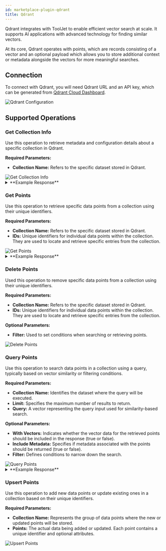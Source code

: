 ```yaml
---
id: marketplace-plugin-qdrant
title: Qdrant
---
```


Qdrant integrates with ToolJet to enable efficient vector search at scale. It supports AI applications with advanced technology for finding similar vectors.

At its core, Qdrant operates with points, which are records consisting of a vector and an optional payload which allows you to store additional context or metadata alongside the vectors for more meaningful searches.

## Connection

To connect with Qdrant, you will need Qdrant URL and an API key, which can be generated from [Qdrant Cloud Dashboard](https://qdrant.to/cloud).

<img className="screenshot-full" src="/img/marketplace/plugins/qdrant/config.png" alt="Qdrant Configuration" />

## Supported Operations

### Get Collection Info

Use this operation to retrieve metadata and configuration details about a specific collection in Qdrant.

**Required Parameters:**

- **Collection Name:** Refers to the specific dataset stored in Qdrant.

<img className="screenshot-full" src="/img/marketplace/plugins/qdrant/get-collection-info.png" alt="Get Collection Info" />

<details>
<summary>**Example Response**</summary>
```yaml
{
    "status": "green",
    "optimizer_status": "ok",
    "indexed_vectors_count": 5417,
    "points_count": 5412,
    "segments_count": 2,
    "config": {
        "params": {
            "vectors": {
                "size": 512,
                "distance": "Cosine"
            },
            "shard_number": 1,
            "replication_factor": 1,
            "write_consistency_factor": 1,
            "on_disk_payload": true
        },
        "hnsw_config": {
            "m": 16,
            "ef_construct": 100,
            "full_scan_threshold": 10000,
            "max_indexing_threads": 0,
            "on_disk": false
        },
        "optimizer_config": {
            "deleted_threshold": 0.2,
            "vacuum_min_vector_number": 1000,
            "default_segment_number": 2,
            "max_segment_size": null,
            "memmap_threshold": null,
            "indexing_threshold": 1000,
            "flush_interval_sec": 5,
            "max_optimization_threads": null
        },
        "wal_config": {
            "wal_capacity_mb": 1,
            "wal_segments_ahead": 0
        },
        "quantization_config": null,
        "strict_mode_config": {
            "enabled": false
        }
    },
    "payload_schema": {}
}
```
</details>

### Get Points

Use this operation to retrieve specific data points from a collection using their unique identifiers.

**Required Parameters:**

- **Collection Name:** Refers to the specific dataset stored in Qdrant.
- **IDs:** Unique identifiers for individual data points within the collection. They are used to locate and retrieve specific entries from the collection.

<img className="screenshot-full" src="/img/marketplace/plugins/qdrant/get-points.png" alt="Get Points" />

<details>
<summary>**Example Response**</summary>

```yaml
[{
    "id": 1,
    "payload": {
        "file_name": "text.jpeg",
        "image_url": "https://storage.googleapis.com/demo-midjourney/.jpeg",
        "name": "Catherine Hyde",
        "url": "/styles/catherine-hyde"
    },
    "vector": [0.043383807, -0.06374442, -0.013710048, -0.0332631, 0.013115806, -0.018017521, -0.01306308, -0.030214038, 0.009868348, 0.02169504, -0.009813371, -0.033448037, 0.004893773, -0.009090395...]
}]
```
</details>

### Delete Points

Used this operation to remove specific data points from a collection using their unique identifiers.

**Required Parameters:**

- **Collection Name:** Refers to the specific dataset stored in Qdrant.
- **IDs:** Unique identifiers for individual data points within the collection. They are used to locate and retrieve specific entries from the collection.

**Optional Parameters:**

- **Filter:** Used to set conditions when searching or retrieving points.

<img className="screenshot-full" src="/img/marketplace/plugins/qdrant/delete-points.png" alt="Delete Points" />

### Query Points

Use this operation to search data points in a collection using a query, typically based on vector similarity or filtering conditions.

**Required Parameters:**

- **Collection Name:** Identifies the dataset where the query will be executed.
- **Limit:** Specifies the maximum number of results to return.
- **Query:** A vector representing the query input used for similarity-based search.

**Optional Parameters:**

- **With Vectors:** Indicates whether the vector data for the retrieved points should be included in the response (true or false).
- **Include Metadata:** Specifies if metadata associated with the points should be returned (true or false).
- **Filter:** Defines conditions to narrow down the search.

<img className="screenshot-full" src="/img/marketplace/plugins/qdrant/query-points.png" alt="Query Points" />

<details>
<summary>**Example Response**</summary>

```yaml
[{
    "id": 2589,
    "version": 124,
    "score": 0.1293197
}, {
    "id": 2274,
    "version": 111,
    "score": 0.12669206
}, {
    "id": 2612,
    "version": 124,
    "score": 0.12196793
}]
```
</details>

### Upsert Points

Use this operation to add new data points or update existing ones in a collection based on their unique identifiers.

**Required Parameters:**

- **Collection Name:** Represents the group of data points where the new or updated points will be stored.
- **Points:** The actual data being added or updated. Each point contains a unique identifier and optional attributes.

<img className="screenshot-full" src="/img/marketplace/plugins/qdrant/upsert-points.png" alt="Upsert Points" />
